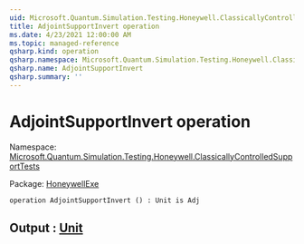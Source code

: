 ```yaml
---
uid: Microsoft.Quantum.Simulation.Testing.Honeywell.ClassicallyControlledSupportTests.AdjointSupportInvert
title: AdjointSupportInvert operation
ms.date: 4/23/2021 12:00:00 AM
ms.topic: managed-reference
qsharp.kind: operation
qsharp.namespace: Microsoft.Quantum.Simulation.Testing.Honeywell.ClassicallyControlledSupportTests
qsharp.name: AdjointSupportInvert
qsharp.summary: ''
---
```


# AdjointSupportInvert operation

Namespace: [Microsoft.Quantum.Simulation.Testing.Honeywell.ClassicallyControlledSupportTests](xref:Microsoft.Quantum.Simulation.Testing.Honeywell.ClassicallyControlledSupportTests)

Package: [HoneywellExe](https://nuget.org/packages/HoneywellExe)




```qsharp
operation AdjointSupportInvert () : Unit is Adj
```


## Output : [Unit](xref:microsoft.quantum.qsharp.valueliterals#unit-literal)

